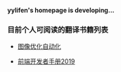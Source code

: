 **yylifen's homepage is developing...**

### 目前个人可阅读的翻译书籍列表

+ [图像优化自动化](https://github.com/yylifen/images.guide)

+ [前端开发者手册2019](https://yylifen.github.io/front-end-handbook-2019/index.html)

